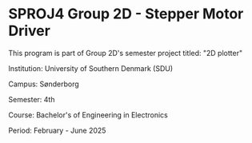 # SPROJ4 Group 2D - Stepper Motor Driver

This program is part of Group 2D's semester project titled: "2D plotter"

Institution: University of Southern Denmark (SDU)

Campus: Sønderborg

Semester: 4th

Course: Bachelor's of Engineering in Electronics

Period: February - June 2025
